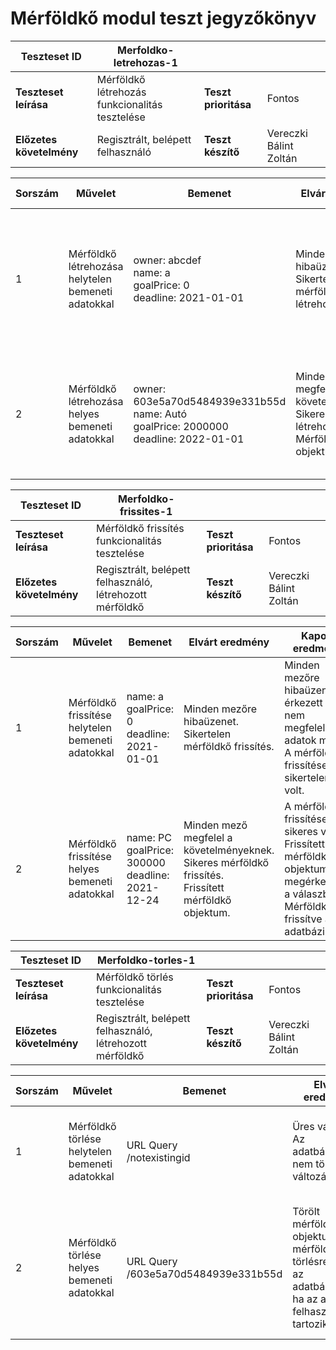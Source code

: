 # Mérföldkő modul teszt jegyzőkönyv

| Teszteset ID             | Merfoldko-letrehozas-1                         |                      |                        |
| ------------------------ | ---------------------------------------------- | -------------------- | ---------------------- |
| **Teszteset leírása**    | Mérföldkő létrehozás funkcionalitás tesztelése | **Teszt prioritása** | Fontos                 |
| **Előzetes követelmény** | Regisztrált, belépett felhasználó              | **Teszt készítő**    | Vereczki Bálint Zoltán |

| Sorszám | Művelet                                            | Bemenet                                                      | Elvárt eredmény                                              | Kapott eredmény                                              | Tesztelő környezet | Eredmény                                 | Megjegyzések           |
| ------- | -------------------------------------------------- | ------------------------------------------------------------ | ------------------------------------------------------------ | ------------------------------------------------------------ | ------------------ | ---------------------------------------- | ---------------------- |
| 1       | Mérföldkő létrehozása helytelen bemeneti adatokkal | owner: abcdef<br />name: a<br />goalPrice: 0<br />deadline: 2021-01-01 | Minden mezőre hibaüzenet. Sikertelen mérföldkő létrehozás.   | Minden mezőre hibaüzenet érkezett a nem megfelelő adatok miatt. A mérföldkő létrehozása sikertelen volt. | Postman            | <span style="color:green">Sikeres</span> | 2021.05.05.<br />21:51 |
| 2       | Mérföldkő létrehozása helyes bemeneti adatokkal    | owner: 603e5a70d5484939e331b55d<br />name: Autó<br />goalPrice: 2000000<br />deadline: 2022-01-01 | Minden mező megfelel a követelményeknek. Sikeres mérföldkő létrehozás.<br/>Mérföldkő objektum. | A mérföldkő létrehozása sikeres volt. Mérföldkő objektum megérkezett a válaszban. Mérföldkő létrehozva az adatbázisban. | Postman            | <span style="color:green">Sikeres</span> | 2021.05.05<br />21:59  |

| Teszteset ID             | Merfoldko-frissites-1                                    |                      |                        |
| ------------------------ | -------------------------------------------------------- | -------------------- | ---------------------- |
| **Teszteset leírása**    | Mérföldkő frissítés funkcionalitás tesztelése            | **Teszt prioritása** | Fontos                 |
| **Előzetes követelmény** | Regisztrált, belépett felhasználó, létrehozott mérföldkő | **Teszt készítő**    | Vereczki Bálint Zoltán |

| Sorszám | Művelet                                           | Bemenet                                                   | Elvárt eredmény                                              | Kapott eredmény                                              | Tesztelő környezet | Eredmény                                 | Megjegyzések           |
| ------- | ------------------------------------------------- | --------------------------------------------------------- | ------------------------------------------------------------ | ------------------------------------------------------------ | ------------------ | ---------------------------------------- | ---------------------- |
| 1       | Mérföldkő frissítése helytelen bemeneti adatokkal | name: a<br />goalPrice: 0<br />deadline: 2021-01-01       | Minden mezőre hibaüzenet. Sikertelen mérföldkő frissítés.    | Minden mezőre hibaüzenet érkezett a nem megfelelő adatok miatt. A mérföldkő frissítése sikertelen volt. | Postman            | <span style="color:green">Sikeres</span> | 2021.05.05.<br />22:07 |
| 2       | Mérföldkő frissítése helyes bemeneti adatokkal    | name: PC<br />goalPrice: 300000<br />deadline: 2021-12-24 | Minden mező megfelel a követelményeknek. Sikeres mérföldkő frissítés.<br/>Frissített mérföldkő objektum. | A mérföldkő frissítése sikeres volt. Frissített mérföldkő objektum megérkezett a válaszban. Mérföldkő frissítve az adatbázisban. | Postman            | <span style="color:green">Sikeres</span> | 2021.05.05<br />22:15  |

| Teszteset ID             | Merfoldko-torles-1                                       |                      |                        |
| ------------------------ | -------------------------------------------------------- | -------------------- | ---------------------- |
| **Teszteset leírása**    | Mérföldkő törlés funkcionalitás tesztelése               | **Teszt prioritása** | Fontos                 |
| **Előzetes követelmény** | Regisztrált, belépett felhasználó, létrehozott mérföldkő | **Teszt készítő**    | Vereczki Bálint Zoltán |

| Sorszám | Művelet                                        | Bemenet                                  | Elvárt eredmény                                              | Kapott eredmény                                              | Tesztelő környezet | Eredmény                                 | Megjegyzések           |
| ------- | ---------------------------------------------- | ---------------------------------------- | ------------------------------------------------------------ | ------------------------------------------------------------ | ------------------ | ---------------------------------------- | ---------------------- |
| 1       | Mérföldkő törlése helytelen bemeneti adatokkal | URL Query<br />/notexistingid            | Üres válasz. Az adatbázisban nem történik változás.          | Üres válasz érkezett, az adatbázisban nem módosult egyik adat sem. | Postman            | <span style="color:green">Sikeres</span> | 2021.05.05.<br />22:24 |
| 2       | Mérföldkő törlése helyes bemeneti adatokkal    | URL Query<br />/603e5a70d5484939e331b55d | Törölt mérföldkő objektum. A mérföldkő törlésre kerül az adatbázisból, ha az az adott felhasználóhoz tartozik. | A mérföldkő törlése sikeres volt. Törölt mérföldkő objektum megérkezett a válaszban. Mérföldkő törölve az adatbázisból. | Postman            | <span style="color:green">Sikeres</span> | 2021.05.05<br />22:33  |